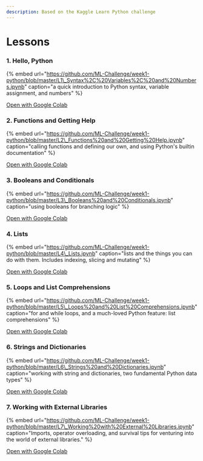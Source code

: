 ```yaml
---
description: Based on the Kaggle Learn Python challenge
---
```


# Lessons

### 1. **Hello, Python**

{% embed url="https://github.com/ML-Challenge/week1-python/blob/master/L1\_Syntax%2C%20Variables%2C%20and%20Numbers.ipynb" caption="a quick introduction to Python syntax, variable assignment, and numbers" %}

[Open with Google Colab](https://colab.research.google.com/github/ML-Challenge/week1-python/blob/master/L1_Syntax%2C%20Variables%2C%20and%20Numbers.ipynb)

### **2. Functions and Getting Help**

{% embed url="https://github.com/ML-Challenge/week1-python/blob/master/L2\_Functions%20and%20Getting%20Help.ipynb" caption="calling functions and defining our own, and using Python\'s builtin documentation" %}

[Open with Google Colab](https://colab.research.google.com/github/ML-Challenge/week1-python/blob/master/L2_Functions%20and%20Getting%20Help.ipynb)

### **3. Booleans and Conditionals**

{% embed url="https://github.com/ML-Challenge/week1-python/blob/master/L3\_Booleans%20and%20Conditionals.ipynb" caption="using booleans for branching logic" %}

[Open with Google Colab](https://colab.research.google.com/github/ML-Challenge/week1-python/blob/master/L3_Booleans%20and%20Conditionals.ipynb)

### **4. Lists**

{% embed url="https://github.com/ML-Challenge/week1-python/blob/master/L4\_Lists.ipynb" caption="lists and the things you can do with them. Includes indexing, slicing and mutating" %}

[Open with Google Colab](https://colab.research.google.com/github/ML-Challenge/week1-python/blob/master/L4_Lists.ipynb)

### **5. Loops and List Comprehensions**

{% embed url="https://github.com/ML-Challenge/week1-python/blob/master/L5\_Loops%20and%20List%20Comprehensions.ipynb" caption="for and while loops, and a much-loved Python feature: list comprehensions" %}

[Open with Google Colab](https://colab.research.google.com/github/ML-Challenge/week1-python/blob/master/L5_Loops%20and%20List%20Comprehensions.ipynb)

### **6. Strings and Dictionaries**

{% embed url="https://github.com/ML-Challenge/week1-python/blob/master/L6\_Strings%20and%20Dictionaries.ipynb" caption="working with string and dictionaries, two fundamental Python data types" %}

[Open with Google Colab](https://colab.research.google.com/github/ML-Challenge/week1-python/blob/master/L6_Strings%20and%20Dictionaries.ipynb)

### **7. Working with External Libraries**

{% embed url="https://github.com/ML-Challenge/week1-python/blob/master/L7\_Working%20with%20External%20Libraries.ipynb" caption="Imports, operator overloading, and survival tips for venturing into the world of external libraries." %}

[Open with Google Colab](https://colab.research.google.com/github/ML-Challenge/week1-python/blob/master/L7_Working%20with%20External%20Libraries.ipynb)

